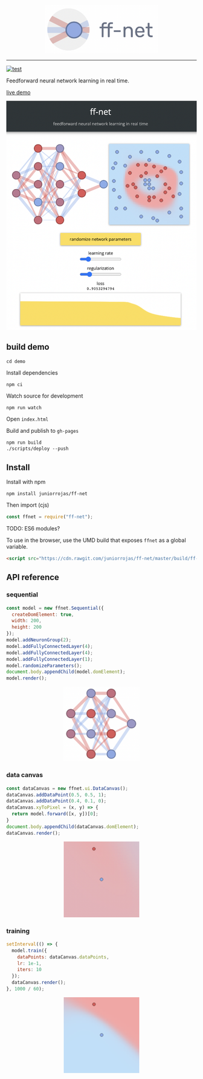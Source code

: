 <div align="center">
  <img src="media/logo.png" width="300px">
</div>

---

[![test](https://github.com/juniorrojas/ff-net/actions/workflows/test.yml/badge.svg)](https://github.com/juniorrojas/ff-net/actions/workflows/test.yml)

Feedforward neural network learning in real time.

[live demo](http://juniorrojas.github.io/ff-net)

![screenshot](media/screenshot.png)

## build demo

```
cd demo
```

Install dependencies

```
npm ci
```

Watch source for development

```
npm run watch
```

Open `index.html`

Build and publish to `gh-pages`

```
npm run build
./scripts/deploy --push
```

## Install

Install with npm 

```
npm install juniorrojas/ff-net
```

Then import (cjs)

```js
const ffnet = require("ff-net");
```

TODO: ES6 modules?

To use in the browser, use the UMD build that exposes `ffnet` as a global variable.

```html
<script src="https://cdn.rawgit.com/juniorrojas/ff-net/master/build/ff-net.umd.js"></script>
```


## API reference

### sequential

```js
const model = new ffnet.Sequential({
  createDomElement: true,
  width: 200,
  height: 200
});
model.addNeuronGroup(2);
model.addFullyConnectedLayer(4);
model.addFullyConnectedLayer(4);
model.addFullyConnectedLayer(1);
model.randomizeParameters();
document.body.appendChild(model.domElement);
model.render();
```

<div align="center">
  <img src="media/sequential.png" width="200px"></img>
</div>

### data canvas

```js
const dataCanvas = new ffnet.ui.DataCanvas();
dataCanvas.addDataPoint(0.5, 0.5, 1);
dataCanvas.addDataPoint(0.4, 0.1, 0);
dataCanvas.xyToPixel = (x, y) => {
  return model.forward([x, y])[0];
}
document.body.appendChild(dataCanvas.domElement);
dataCanvas.render();
```

<div align="center">
  <img src="media/datacanvas.png" width="200px"></img>
</div>


### training

```js
setInterval(() => {
  model.train({
    dataPoints: dataCanvas.dataPoints,
    lr: 1e-1,
    iters: 10
  });
  dataCanvas.render();
}, 1000 / 60);
```

<div align="center">
  <img src="media/training.png" width="200px"></img>
</div>
